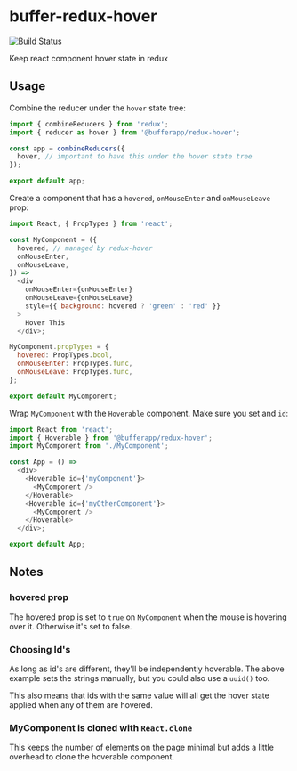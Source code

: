 # buffer-redux-hover

[![Build Status](https://travis-ci.org/bufferapp/buffer-redux-hover.svg?branch=master)](https://travis-ci.org/bufferapp/buffer-redux-hover)

Keep react component hover state in redux

## Usage

Combine the reducer under the `hover` state tree:

```js
import { combineReducers } from 'redux';
import { reducer as hover } from '@bufferapp/redux-hover';

const app = combineReducers({
  hover, // important to have this under the hover state tree
});

export default app;
```

Create a component that has a `hovered`, `onMouseEnter` and `onMouseLeave` prop:

```js
import React, { PropTypes } from 'react';

const MyComponent = ({
  hovered, // managed by redux-hover
  onMouseEnter,
  onMouseLeave,
}) =>
  <div
    onMouseEnter={onMouseEnter}
    onMouseLeave={onMouseLeave}
    style={{ background: hovered ? 'green' : 'red' }}
  >
    Hover This
  </div>;

MyComponent.propTypes = {
  hovered: PropTypes.bool,
  onMouseEnter: PropTypes.func,
  onMouseLeave: PropTypes.func,
};

export default MyComponent;
```

Wrap `MyComponent` with the `Hoverable` component. Make sure you set and `id`:

```js
import React from 'react';
import { Hoverable } from '@bufferapp/redux-hover';
import MyComponent from './MyComponent';

const App = () =>
  <div>
    <Hoverable id={'myComponent'}>
      <MyComponent />
    </Hoverable>
    <Hoverable id={'myOtherComponent'}>
      <MyComponent />
    </Hoverable>
  </div>;

export default App;
```

## Notes

### hovered prop

The hovered prop is set to `true` on `MyComponent` when the mouse is hovering over it. Otherwise it's set to false.

### Choosing Id's

As long as id's are different, they'll be independently hoverable. The above example sets the strings manually, but you could also use a `uuid()` too.

This also means that ids with the same value will all get the hover state applied when any of them are hovered.

### MyComponent is cloned with `React.clone`

This keeps the number of elements on the page minimal but adds a little overhead to clone the hoverable component.
